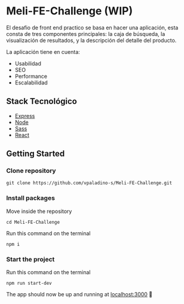 ﻿# Meli-FE-Challenge (**WIP**)

El desafio de front end practico se basa en hacer una aplicación, esta consta de tres componentes principales: la caja de búsqueda, la visualización de resultados, y la descripción del detalle del producto.

La aplicación tiene en cuenta:
* Usabilidad
* SEO
* Performance
* Escalabilidad


## Stack Tecnológico

* [Express](https://expressjs.com/)
* [Node](https://nodejs.org/es/)
* [Sass](https://sass-lang.com/)
* [React](https://es.reactjs.org/)

## Getting Started

### Clone repository
```
git clone https://github.com/vpaladino-s/Meli-FE-Challenge.git
```

### Install packages

Move inside the repository
```
cd Meli-FE-Challenge
```
Run this command on the terminal
```
npm i
```

### Start the project

Run this command on the terminal
```
npm run start-dev
```

The app should now be up and running at [localhost:3000](http://localhost:3000) 🚀
